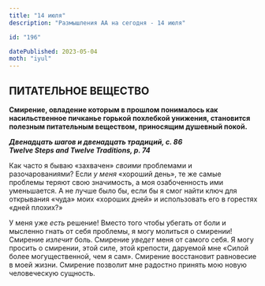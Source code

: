 ```yaml
---
title: "14 июля"
description: "Размышления АА на сегодня - 14 июля"

id: "196"

datePublished: 2023-05-04
moth: "iyul"
---
```


## ПИТАТЕЛЬНОЕ ВЕЩЕСТВО

**Смирение, овладение которым в прошлом понималось как насильственное пичканье
горькой похлебкой унижения, становится полезным питательным веществом,
приносящим душевный покой.**

**_Двенадцать шагов и двенадцать традиций, с. 86  
Twelve Steps and Twelve Traditions, p. 74_**

Как часто я бываю «захвачен» _своими_ проблемами и разочарованиями? Если _у
меня_ «хороший день», те же самые проблемы теряют свою значимость, а моя
озабоченность ими уменьшается. А не лучше было бы, если бы я смог найти ключ
для открывания «чуда» моих «хороших дней» и использовать его в горестях «дней
плохих?»

У меня уже _есть_ решение! Вместо того чтобы убегать от боли и мысленно гнать
от себя проблемы, я могу молиться о смирении! Смирение _излечит_ боль.
Смирение _уведет_ меня от самого себя. Я могу просить о смирении, этой силе,
этой крепости, даруемой мне «Силой более могущественной, чем я сам». Смирение
восстановит равновесие в моей жизни. Смирение позволит мне радостно принять
мою новую человеческую сущность.
